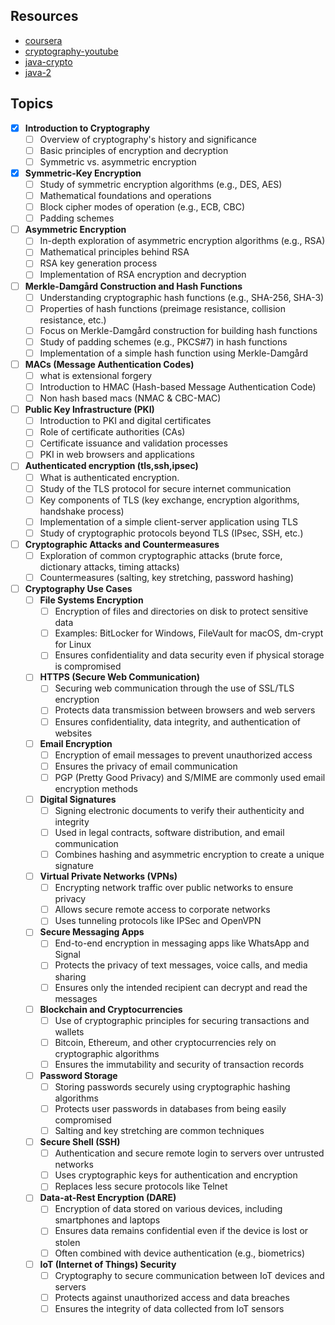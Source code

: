 ## Resources

- [coursera](https://www.coursera.org/learn/crypto/home/week/1)
- [cryptography-youtube](https://youtu.be/xEp0Fx-kZNM?si=E5uUil1hL6f_trX_)
- [java-crypto](https://youtu.be/UNZzilk8bo8?si=i-5BVII77PDl9_6I)
- [java-2](https://youtu.be/J1RmZZEkN0k?si=RrkJnETaO9szdDRG)


## Topics

- [x] **Introduction to Cryptography**
  - [ ] Overview of cryptography's history and significance
  - [ ] Basic principles of encryption and decryption
  - [ ] Symmetric vs. asymmetric encryption

- [x] **Symmetric-Key Encryption**
  - [ ] Study of symmetric encryption algorithms (e.g., DES, AES)
  - [ ] Mathematical foundations and operations
  - [ ] Block cipher modes of operation (e.g., ECB, CBC)
  - [ ] Padding schemes

- [ ] **Asymmetric Encryption**
  - [ ] In-depth exploration of asymmetric encryption algorithms (e.g., RSA)
  - [ ] Mathematical principles behind RSA
  - [ ] RSA key generation process
  - [ ] Implementation of RSA encryption and decryption

- [ ] **Merkle-Damgård Construction and Hash Functions**
  - [ ] Understanding cryptographic hash functions (e.g., SHA-256, SHA-3)
  - [ ] Properties of hash functions (preimage resistance, collision resistance, etc.)
  - [ ] Focus on Merkle-Damgård construction for building hash functions
  - [ ] Study of padding schemes (e.g., PKCS#7) in hash functions
  - [ ] Implementation of a simple hash function using Merkle-Damgård

- [ ] **MACs (Message Authentication Codes)**
  - [ ]  what is extensional forgery
  - [ ] Introduction to HMAC (Hash-based Message Authentication Code)
  - [ ] Non hash based macs (NMAC & CBC-MAC)

- [ ] **Public Key Infrastructure (PKI)**
  - [ ] Introduction to PKI and digital certificates
  - [ ] Role of certificate authorities (CAs)
  - [ ] Certificate issuance and validation processes
  - [ ] PKI in web browsers and applications

- [ ] **Authenticated encryption (tls,ssh,ipsec)**
  - [ ] What is authenticated encryption.
  - [ ] Study of the TLS protocol for secure internet communication
  - [ ] Key components of TLS (key exchange, encryption algorithms, handshake process)
  - [ ] Implementation of a simple client-server application using TLS
  - [ ] Study of cryptographic protocols beyond TLS (IPsec, SSH, etc.)

- [ ] **Cryptographic Attacks and Countermeasures**
  - [ ] Exploration of common cryptographic attacks (brute force, dictionary attacks, timing attacks)
  - [ ] Countermeasures (salting, key stretching, password hashing)

- [ ] **Cryptography Use Cases**
  - [ ] **File Systems Encryption**
    - [ ] Encryption of files and directories on disk to protect sensitive data
    - [ ] Examples: BitLocker for Windows, FileVault for macOS, dm-crypt for Linux
    - [ ] Ensures confidentiality and data security even if physical storage is compromised

  - [ ] **HTTPS (Secure Web Communication)**
    - [ ] Securing web communication through the use of SSL/TLS encryption
    - [ ] Protects data transmission between browsers and web servers
    - [ ] Ensures confidentiality, data integrity, and authentication of websites

  - [ ] **Email Encryption**
    - [ ] Encryption of email messages to prevent unauthorized access
    - [ ] Ensures the privacy of email communication
    - [ ] PGP (Pretty Good Privacy) and S/MIME are commonly used email encryption methods

  - [ ] **Digital Signatures**
    - [ ] Signing electronic documents to verify their authenticity and integrity
    - [ ] Used in legal contracts, software distribution, and email communication
    - [ ] Combines hashing and asymmetric encryption to create a unique signature

  - [ ] **Virtual Private Networks (VPNs)**
    - [ ] Encrypting network traffic over public networks to ensure privacy
    - [ ] Allows secure remote access to corporate networks
    - [ ] Uses tunneling protocols like IPSec and OpenVPN

  - [ ] **Secure Messaging Apps**
    - [ ] End-to-end encryption in messaging apps like WhatsApp and Signal
    - [ ] Protects the privacy of text messages, voice calls, and media sharing
    - [ ] Ensures only the intended recipient can decrypt and read the messages

  - [ ] **Blockchain and Cryptocurrencies**
    - [ ] Use of cryptographic principles for securing transactions and wallets
    - [ ] Bitcoin, Ethereum, and other cryptocurrencies rely on cryptographic algorithms
    - [ ] Ensures the immutability and security of transaction records

  - [ ] **Password Storage**
    - [ ] Storing passwords securely using cryptographic hashing algorithms
    - [ ] Protects user passwords in databases from being easily compromised
    - [ ] Salting and key stretching are common techniques

  - [ ] **Secure Shell (SSH)**
    - [ ] Authentication and secure remote login to servers over untrusted networks
    - [ ] Uses cryptographic keys for authentication and encryption
    - [ ] Replaces less secure protocols like Telnet

  - [ ] **Data-at-Rest Encryption (DARE)**
    - [ ] Encryption of data stored on various devices, including smartphones and laptops
    - [ ] Ensures data remains confidential even if the device is lost or stolen
    - [ ] Often combined with device authentication (e.g., biometrics)

  - [ ] **IoT (Internet of Things) Security**
    - [ ] Cryptography to secure communication between IoT devices and servers
    - [ ] Protects against unauthorized access and data breaches
    - [ ] Ensures the integrity of data collected from IoT sensors
